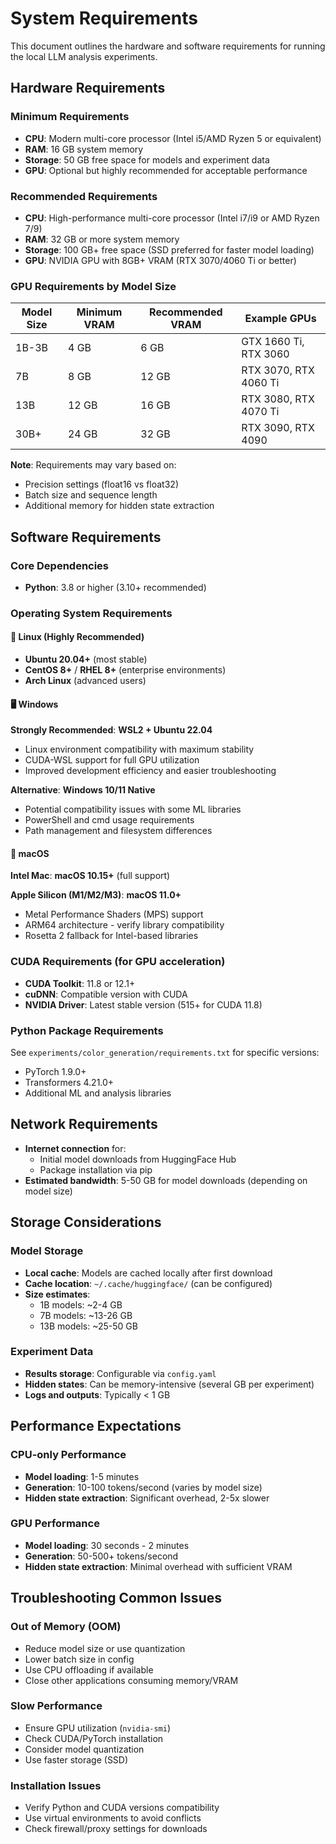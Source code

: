 # System Requirements

This document outlines the hardware and software requirements for running the local LLM analysis experiments.

## Hardware Requirements

### Minimum Requirements
- **CPU**: Modern multi-core processor (Intel i5/AMD Ryzen 5 or equivalent)
- **RAM**: 16 GB system memory
- **Storage**: 50 GB free space for models and experiment data
- **GPU**: Optional but highly recommended for acceptable performance

### Recommended Requirements
- **CPU**: High-performance multi-core processor (Intel i7/i9 or AMD Ryzen 7/9)
- **RAM**: 32 GB or more system memory
- **Storage**: 100 GB+ free space (SSD preferred for faster model loading)
- **GPU**: NVIDIA GPU with 8GB+ VRAM (RTX 3070/4060 Ti or better)

### GPU Requirements by Model Size

| Model Size | Minimum VRAM | Recommended VRAM | Example GPUs |
|------------|--------------|------------------|--------------|
| 1B-3B      | 4 GB         | 6 GB            | GTX 1660 Ti, RTX 3060 |
| 7B         | 8 GB         | 12 GB           | RTX 3070, RTX 4060 Ti |
| 13B        | 12 GB        | 16 GB           | RTX 3080, RTX 4070 Ti |
| 30B+       | 24 GB        | 32 GB           | RTX 3090, RTX 4090 |

**Note**: Requirements may vary based on:
- Precision settings (float16 vs float32)
- Batch size and sequence length
- Additional memory for hidden state extraction

## Software Requirements

### Core Dependencies
- **Python**: 3.8 or higher (3.10+ recommended)

### Operating System Requirements

#### 🥇 Linux (Highly Recommended)
- **Ubuntu 20.04+** (most stable)
- **CentOS 8+** / **RHEL 8+** (enterprise environments)
- **Arch Linux** (advanced users)

#### 🖥️ Windows
**Strongly Recommended**: **WSL2 + Ubuntu 22.04**
- Linux environment compatibility with maximum stability
- CUDA-WSL support for full GPU utilization
- Improved development efficiency and easier troubleshooting

**Alternative**: **Windows 10/11 Native**
- Potential compatibility issues with some ML libraries
- PowerShell and cmd usage requirements
- Path management and filesystem differences

#### 🍎 macOS
**Intel Mac**: **macOS 10.15+** (full support)

**Apple Silicon (M1/M2/M3)**: **macOS 11.0+**
- Metal Performance Shaders (MPS) support
- ARM64 architecture - verify library compatibility
- Rosetta 2 fallback for Intel-based libraries

### CUDA Requirements (for GPU acceleration)
- **CUDA Toolkit**: 11.8 or 12.1+
- **cuDNN**: Compatible version with CUDA
- **NVIDIA Driver**: Latest stable version (515+ for CUDA 11.8)

### Python Package Requirements
See `experiments/color_generation/requirements.txt` for specific versions:
- PyTorch 1.9.0+
- Transformers 4.21.0+
- Additional ML and analysis libraries

## Network Requirements
- **Internet connection** for:
  - Initial model downloads from HuggingFace Hub
  - Package installation via pip
- **Estimated bandwidth**: 5-50 GB for model downloads (depending on model size)

## Storage Considerations

### Model Storage
- **Local cache**: Models are cached locally after first download
- **Cache location**: `~/.cache/huggingface/` (can be configured)
- **Size estimates**:
  - 1B models: ~2-4 GB
  - 7B models: ~13-26 GB
  - 13B models: ~25-50 GB

### Experiment Data
- **Results storage**: Configurable via `config.yaml`
- **Hidden states**: Can be memory-intensive (several GB per experiment)
- **Logs and outputs**: Typically < 1 GB

## Performance Expectations

### CPU-only Performance
- **Model loading**: 1-5 minutes
- **Generation**: 10-100 tokens/second (varies by model size)
- **Hidden state extraction**: Significant overhead, 2-5x slower

### GPU Performance
- **Model loading**: 30 seconds - 2 minutes
- **Generation**: 50-500+ tokens/second
- **Hidden state extraction**: Minimal overhead with sufficient VRAM

## Troubleshooting Common Issues

### Out of Memory (OOM)
- Reduce model size or use quantization
- Lower batch size in config
- Use CPU offloading if available
- Close other applications consuming memory/VRAM

### Slow Performance
- Ensure GPU utilization (`nvidia-smi`)
- Check CUDA/PyTorch installation
- Consider model quantization
- Use faster storage (SSD)

### Installation Issues
- Verify Python and CUDA versions compatibility
- Use virtual environments to avoid conflicts
- Check firewall/proxy settings for downloads